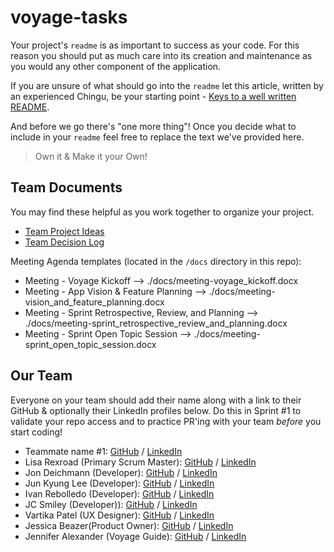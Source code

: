 # voyage-tasks

Your project's `readme` is as important to success as your code. For
this reason you should put as much care into its creation and maintenance
as you would any other component of the application.

If you are unsure of what should go into the `readme` let this article,
written by an experienced Chingu, be your starting point -
[Keys to a well written README](https://tinyurl.com/yk3wubft).

And before we go there's "one more thing"! Once you decide what to include
in your `readme` feel free to replace the text we've provided here.

> Own it & Make it your Own!

## Team Documents

You may find these helpful as you work together to organize your project.

- [Team Project Ideas](./docs/team_project_ideas.md)
- [Team Decision Log](./docs/team_decision_log.md)

Meeting Agenda templates (located in the `/docs` directory in this repo):

- Meeting - Voyage Kickoff --> ./docs/meeting-voyage_kickoff.docx
- Meeting - App Vision & Feature Planning --> ./docs/meeting-vision_and_feature_planning.docx
- Meeting - Sprint Retrospective, Review, and Planning --> ./docs/meeting-sprint_retrospective_review_and_planning.docx
- Meeting - Sprint Open Topic Session --> ./docs/meeting-sprint_open_topic_session.docx

## Our Team

Everyone on your team should add their name along with a link to their GitHub
& optionally their LinkedIn profiles below. Do this in Sprint #1 to validate
your repo access and to practice PR'ing with your team _before_ you start
coding!

- Teammate name #1: [GitHub](https://github.com/ghaccountname) / [LinkedIn](https://linkedin.com/in/liaccountname)
- Lisa Rexroad (Primary Scrum Master): [GitHub](https://github.com/lrexroad) / [LinkedIn](https://www.linkedin.com/in/lisa-rexroad-csm-sa-ccmp-b556511b/)
- Jon Deichmann (Developer): [GitHub](https://github.com/jcad57?tab=repositories) / [LinkedIn](https://www.linkedin.com/in/jon-deichmann/)
- Jun Kyung Lee (Developer): [GitHub](https://github.com/junlee0325) / [LinkedIn](https://www.linkedin.com/in/iam-junkyunglee/)
- Ivan Rebolledo (Developer): [GitHub](https://github.com/ivannissimrch) / [LinkedIn](https://www.linkedin.com/in/ivan-rebolledo-012b17244/)
- JC Smiley (Developer)): [GitHub](https://github.com/jcsmileyjr) / [LinkedIn](https://www.linkedin.com/in/jcsmileyjr/)
- Vartika Patel (UX Designer): [GitHub](https://github.com/vartika99) / [LinkedIn](https://www.linkedin.com/in/vartikapatel/)
- Jessica Beazer(Product Owner): [GitHub](https://github.com/jessanagilepmp) / [LinkedIn](https://linkedin.com/in/jessicabeazer)
- Jennifer Alexander (Voyage Guide): [GitHub](https://github.com/jenny-alexander) / [LinkedIn](https://linkedin.com/in/jenny-alexander)
